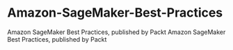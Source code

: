 # Amazon-SageMaker-Best-Practices
Amazon SageMaker Best Practices, published by Packt 
Amazon SageMaker Best Practices, published by Packt 
